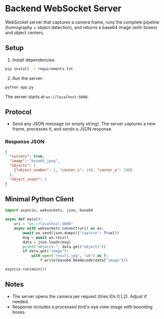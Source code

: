 # Backend WebSocket Server

WebSocket server that captures a camera frame, runs the complete pipeline (homography + object detection), and returns a base64 image (with boxes) and object centers.

## Setup

1. Install dependencies:
```bash
pip install -r requirements.txt
```

2. Run the server:
```bash
python app.py
```

The server starts at `ws://localhost:5000`.

## Protocol
- Send any JSON message (or empty string). The server captures a new frame, processes it, and sends a JSON response.

### Response JSON
```json
{
  "success": true,
  "image": "base64_jpeg",
  "objects": [
    {"object_number": 1, "center_x": 150, "center_y": 200}
  ],
  "object_count": 1
}
```

## Minimal Python Client
```python
import asyncio, websockets, json, base64

async def main():
    uri = "ws://localhost:5000"
    async with websockets.connect(uri) as ws:
        await ws.send(json.dumps({"capture": True}))
        msg = await ws.recv()
        data = json.loads(msg)
        print("objects:", data.get("objects"))
        if data.get("image"):
            with open("result.jpg", "wb") as f:
                f.write(base64.b64decode(data["image"]))

asyncio.run(main())
```

## Notes
- The server opens the camera per request (tries IDs 0,1,2). Adjust if needed.
- Response includes a processed bird's-eye view image with bounding boxes.
